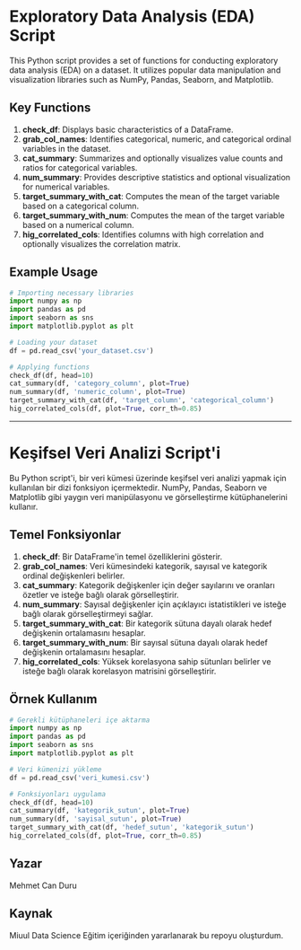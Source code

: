 # Exploratory Data Analysis (EDA) Script

This Python script provides a set of functions for conducting exploratory data analysis (EDA) on a dataset. It utilizes popular data manipulation and visualization libraries such as NumPy, Pandas, Seaborn, and Matplotlib.

## Key Functions

1. **check_df**: Displays basic characteristics of a DataFrame.
2. **grab_col_names**: Identifies categorical, numeric, and categorical ordinal variables in the dataset.
3. **cat_summary**: Summarizes and optionally visualizes value counts and ratios for categorical variables.
4. **num_summary**: Provides descriptive statistics and optional visualization for numerical variables.
5. **target_summary_with_cat**: Computes the mean of the target variable based on a categorical column.
6. **target_summary_with_num**: Computes the mean of the target variable based on a numerical column.
7. **hig_correlated_cols**: Identifies columns with high correlation and optionally visualizes the correlation matrix.

## Example Usage

```python
# Importing necessary libraries
import numpy as np
import pandas as pd
import seaborn as sns
import matplotlib.pyplot as plt

# Loading your dataset
df = pd.read_csv('your_dataset.csv')

# Applying functions
check_df(df, head=10)
cat_summary(df, 'category_column', plot=True)
num_summary(df, 'numeric_column', plot=True)
target_summary_with_cat(df, 'target_column', 'categorical_column')
hig_correlated_cols(df, plot=True, corr_th=0.85)
```

---

# Keşifsel Veri Analizi Script'i

Bu Python script'i, bir veri kümesi üzerinde keşifsel veri analizi yapmak için kullanılan bir dizi fonksiyon içermektedir. NumPy, Pandas, Seaborn ve Matplotlib gibi yaygın veri manipülasyonu ve görselleştirme kütüphanelerini kullanır.

## Temel Fonksiyonlar

1. **check_df**: Bir DataFrame'in temel özelliklerini gösterir.
2. **grab_col_names**: Veri kümesindeki kategorik, sayısal ve kategorik ordinal değişkenleri belirler.
3. **cat_summary**: Kategorik değişkenler için değer sayılarını ve oranları özetler ve isteğe bağlı olarak görselleştirir.
4. **num_summary**: Sayısal değişkenler için açıklayıcı istatistikleri ve isteğe bağlı olarak görselleştirmeyi sağlar.
5. **target_summary_with_cat**: Bir kategorik sütuna dayalı olarak hedef değişkenin ortalamasını hesaplar.
6. **target_summary_with_num**: Bir sayısal sütuna dayalı olarak hedef değişkenin ortalamasını hesaplar.
7. **hig_correlated_cols**: Yüksek korelasyona sahip sütunları belirler ve isteğe bağlı olarak korelasyon matrisini görselleştirir.

## Örnek Kullanım

```python
# Gerekli kütüphaneleri içe aktarma
import numpy as np
import pandas as pd
import seaborn as sns
import matplotlib.pyplot as plt

# Veri kümenizi yükleme
df = pd.read_csv('veri_kumesi.csv')

# Fonksiyonları uygulama
check_df(df, head=10)
cat_summary(df, 'kategorik_sutun', plot=True)
num_summary(df, 'sayisal_sutun', plot=True)
target_summary_with_cat(df, 'hedef_sutun', 'kategorik_sutun')
hig_correlated_cols(df, plot=True, corr_th=0.85)
```

## Yazar
Mehmet Can Duru

## Kaynak
Miuul Data Science Eğitim içeriğinden yararlanarak bu repoyu oluşturdum.
